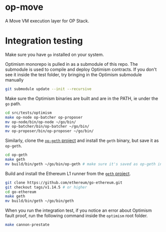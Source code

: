 # op-move

A Move VM execution layer for OP Stack.

# Integration testing

Make sure you have `go` installed on your system.

Optimism monorepo is pulled in as a submodule of this repo. The submodule is used to compile and deploy Optimism contracts.
If you don't see it inside the test folder, try bringing in the Optimism submodule manually
```bash
git submodule update --init --recursive
```

Make sure the Optimism binaries are built and are in the PATH, ie under the `go` path.
```bash
cd src/tests/optimism
make op-node op-batcher op-proposer
mv op-node/bin/op-node ~/go/bin/
mv op-batcher/bin/op-batcher ~/go/bin/
mv op-proposer/bin/op-proposer ~/go/bin/
```

Similarly, clone the [`op-geth` project](https://github.com/ethereum-optimism/op-geth) and install the `geth` binary, but save it as `op-geth`.
```bash
cd op-geth
make geth
mv build/bin/geth ~/go/bin/op-geth # make sure it's saved as op-geth instead of geth
```

Build and install the Ethereum L1 runner from the [`geth` project](https://github.com/ethereum/go-ethereum).
```bash
git clone https://github.com/ethereum/go-ethereum.git
git checkout tags/v1.14.5 # or higher
cd go-ethereum
make geth
mv build/bin/geth ~/go/bin/geth
```

When you run the integration test, if you notice an error about Optimism fault proof, run the following command inside the `optimism` root folder.
```bash
make cannon-prestate
```
